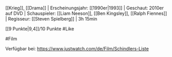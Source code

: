 [[Krieg]], [[Drama]] | Erscheinungsjahr: [[1990er|1993]] | Geschaut: 2010er auf DVD | Schauspieler: [[Liam Neeson]], [[Ben Kingsley]], [[Ralph Fiennes]] | Regisseur: [[Steven Spielberg]] | 3h 15min

[[9 Punkte|9,4]]/10 Punkte #Like 


#Film 

Verfügbar bei: https://www.justwatch.com/de/Film/Schindlers-Liste